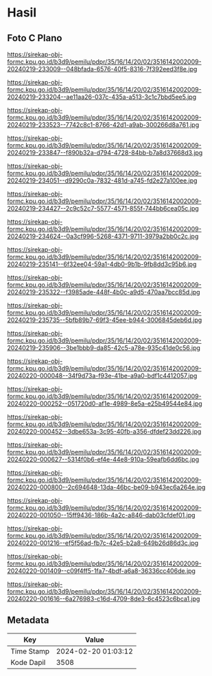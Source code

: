 # Hasil

## Foto C Plano

https://sirekap-obj-formc.kpu.go.id/b3d9/pemilu/pdpr/35/16/14/20/02/3516142002009-20240219-233009--048bfada-6576-40f5-8316-7f392eed3f8e.jpg

https://sirekap-obj-formc.kpu.go.id/b3d9/pemilu/pdpr/35/16/14/20/02/3516142002009-20240219-233204--ae11aa26-037c-435a-a513-3c1c7bbd5ee5.jpg

https://sirekap-obj-formc.kpu.go.id/b3d9/pemilu/pdpr/35/16/14/20/02/3516142002009-20240219-233523--7742c8c1-8766-42d1-a9ab-300266d8a761.jpg

https://sirekap-obj-formc.kpu.go.id/b3d9/pemilu/pdpr/35/16/14/20/02/3516142002009-20240219-233847--f890b32a-d794-4728-84bb-b7a8d37668d3.jpg

https://sirekap-obj-formc.kpu.go.id/b3d9/pemilu/pdpr/35/16/14/20/02/3516142002009-20240219-234051--d9290c0a-7832-481d-a745-fd2e27a100ee.jpg

https://sirekap-obj-formc.kpu.go.id/b3d9/pemilu/pdpr/35/16/14/20/02/3516142002009-20240219-234427--2c9c52c7-5577-4571-855f-744bb6cea05c.jpg

https://sirekap-obj-formc.kpu.go.id/b3d9/pemilu/pdpr/35/16/14/20/02/3516142002009-20240219-234624--0a3cf996-5268-4371-9711-3979a2bb0c2c.jpg

https://sirekap-obj-formc.kpu.go.id/b3d9/pemilu/pdpr/35/16/14/20/02/3516142002009-20240219-235141--6f32ee04-59a1-4db0-9b1b-9fb8dd3c95b6.jpg

https://sirekap-obj-formc.kpu.go.id/b3d9/pemilu/pdpr/35/16/14/20/02/3516142002009-20240219-235322--f3985ade-448f-4b0c-a9d5-470aa7bcc85d.jpg

https://sirekap-obj-formc.kpu.go.id/b3d9/pemilu/pdpr/35/16/14/20/02/3516142002009-20240219-235735--5bfb89b7-69f3-45ee-b944-3006845deb6d.jpg

https://sirekap-obj-formc.kpu.go.id/b3d9/pemilu/pdpr/35/16/14/20/02/3516142002009-20240219-235906--3be1bbb9-da85-42c5-a78e-935c41de0c56.jpg

https://sirekap-obj-formc.kpu.go.id/b3d9/pemilu/pdpr/35/16/14/20/02/3516142002009-20240220-000048--34f9d73a-f93e-41be-a9a0-bdf1c4412057.jpg

https://sirekap-obj-formc.kpu.go.id/b3d9/pemilu/pdpr/35/16/14/20/02/3516142002009-20240220-000252--051720d0-af1e-4989-8e5a-e25b49544e84.jpg

https://sirekap-obj-formc.kpu.go.id/b3d9/pemilu/pdpr/35/16/14/20/02/3516142002009-20240220-000452--3dbe653a-3c95-40fb-a356-dfdef23dd226.jpg

https://sirekap-obj-formc.kpu.go.id/b3d9/pemilu/pdpr/35/16/14/20/02/3516142002009-20240220-000627--5314f0b6-ef4e-44e8-910a-59eafb6dd6bc.jpg

https://sirekap-obj-formc.kpu.go.id/b3d9/pemilu/pdpr/35/16/14/20/02/3516142002009-20240220-000800--2c694648-13da-46bc-be09-b943ec6a264e.jpg

https://sirekap-obj-formc.kpu.go.id/b3d9/pemilu/pdpr/35/16/14/20/02/3516142002009-20240220-001050--15ff9436-186b-4a2c-a846-dab03cfdef01.jpg

https://sirekap-obj-formc.kpu.go.id/b3d9/pemilu/pdpr/35/16/14/20/02/3516142002009-20240220-001216--ef5f56ad-fb7c-42e5-b2a8-649b26d86d3c.jpg

https://sirekap-obj-formc.kpu.go.id/b3d9/pemilu/pdpr/35/16/14/20/02/3516142002009-20240220-001409--c09f4ff5-1fa7-4bdf-a6a8-36336cc406de.jpg

https://sirekap-obj-formc.kpu.go.id/b3d9/pemilu/pdpr/35/16/14/20/02/3516142002009-20240220-001616--6a276983-c16d-4709-8de3-6c4523c6bca1.jpg


## Metadata

| Key        | Value               |
| ---------- | ------------------- |
| Time Stamp | 2024-02-20 01:03:12 |
| Kode Dapil | 3508                |



